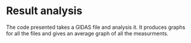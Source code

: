 # Result analysis

The code presented takes a GIDAS file and analysis it. It produces graphs for all the files and gives an average graph of all the measurments.
